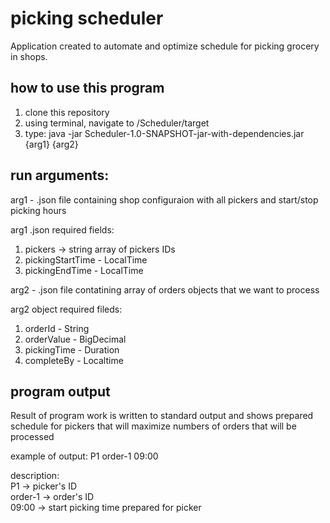# picking scheduler

Application created to automate and optimize schedule for picking grocery in shops.

## how to use this program
1) clone this repository
2) using terminal, navigate to /Scheduler/target
3) type: java -jar Scheduler-1.0-SNAPSHOT-jar-with-dependencies.jar {arg1} {arg2}

## run arguments:
arg1 - .json file containing shop configuraion with all pickers and start/stop picking hours

arg1 .json required fields:
1) pickers -> string array of pickers IDs
2) pickingStartTime - LocalTime
3) pickingEndTime - LocalTime


arg2 - .json file contatining array of orders objects that we want to process

arg2 object required fileds:
1) orderId - String
2) orderValue - BigDecimal
3) pickingTime - Duration
4) completeBy - Localtime


## program output

Result of program work is written to standard output and shows prepared schedule for pickers that will maximize numbers of orders that will be processed

example of output: P1 order-1 09:00

description: <br />
P1 -> picker's ID <br />
order-1 -> order's ID <br />
09:00 -> start picking time prepared for picker

